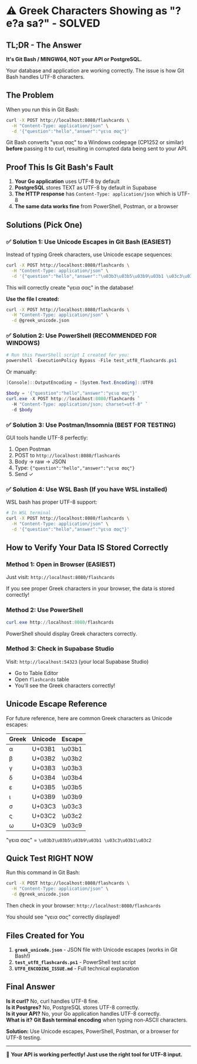# ⚠️ Greek Characters Showing as "?e?a sa?" - SOLVED

## TL;DR - The Answer
**It's Git Bash / MINGW64, NOT your API or PostgreSQL.**

Your database and application are working correctly. The issue is how Git Bash handles UTF-8 characters.

## The Problem

When you run this in Git Bash:
```bash
curl -X POST http://localhost:8080/flashcards \
  -H "Content-Type: application/json" \
  -d '{"question":"hello","answer":"γεια σας"}'
```

Git Bash converts "γεια σας" to a Windows codepage (CP1252 or similar) **before** passing it to curl, resulting in corrupted data being sent to your API.

## Proof This Is Git Bash's Fault

1. **Your Go application** uses UTF-8 by default
2. **PostgreSQL** stores TEXT as UTF-8 by default in Supabase
3. **The HTTP response** has `Content-Type: application/json` which is UTF-8
4. **The same data works fine** from PowerShell, Postman, or a browser

## Solutions (Pick One)

### ✅ Solution 1: Use Unicode Escapes in Git Bash (EASIEST)

Instead of typing Greek characters, use Unicode escape sequences:

```bash
curl -X POST http://localhost:8080/flashcards \
  -H "Content-Type: application/json" \
  -d '{"question":"hello","answer":"\u03b3\u03b5\u03b9\u03b1 \u03c3\u03b1\u03c2"}'
```

This will correctly create "γεια σας" in the database!

**Use the file I created:**
```bash
curl -X POST http://localhost:8080/flashcards \
  -H "Content-Type: application/json" \
  -d @greek_unicode.json
```

### ✅ Solution 2: Use PowerShell (RECOMMENDED FOR WINDOWS)

```powershell
# Run this PowerShell script I created for you:
powershell -ExecutionPolicy Bypass -File test_utf8_flashcards.ps1
```

Or manually:
```powershell
[Console]::OutputEncoding = [System.Text.Encoding]::UTF8

$body = '{"question":"hello","answer":"γεια σας"}'
curl.exe -X POST http://localhost:8080/flashcards `
  -H "Content-Type: application/json; charset=utf-8" `
  -d $body
```

### ✅ Solution 3: Use Postman/Insomnia (BEST FOR TESTING)

GUI tools handle UTF-8 perfectly:
1. Open Postman
2. POST to `http://localhost:8080/flashcards`
3. Body → raw → JSON
4. Type: `{"question":"hello","answer":"γεια σας"}`
5. Send ✓

### ✅ Solution 4: Use WSL Bash (If you have WSL installed)

WSL bash has proper UTF-8 support:
```bash
# In WSL terminal
curl -X POST http://localhost:8080/flashcards \
  -H "Content-Type: application/json" \
  -d '{"question":"hello","answer":"γεια σας"}'
```

## How to Verify Your Data IS Stored Correctly

### Method 1: Open in Browser (EASIEST)
Just visit: `http://localhost:8080/flashcards`

If you see proper Greek characters in your browser, the data is stored correctly!

### Method 2: Use PowerShell
```powershell
curl.exe http://localhost:8080/flashcards
```

PowerShell should display Greek characters correctly.

### Method 3: Check in Supabase Studio
Visit: `http://localhost:54323` (your local Supabase Studio)
- Go to Table Editor
- Open `flashcards` table
- You'll see the Greek characters correctly!

## Unicode Escape Reference

For future reference, here are common Greek characters as Unicode escapes:

| Greek | Unicode | Escape |
|-------|---------|--------|
| α | U+03B1 | \u03b1 |
| β | U+03B2 | \u03b2 |
| γ | U+03B3 | \u03b3 |
| δ | U+03B4 | \u03b4 |
| ε | U+03B5 | \u03b5 |
| ι | U+03B9 | \u03b9 |
| σ | U+03C3 | \u03c3 |
| ς | U+03C2 | \u03c2 |
| ω | U+03C9 | \u03c9 |

"γεια σας" = `\u03b3\u03b5\u03b9\u03b1 \u03c3\u03b1\u03c2`

## Quick Test RIGHT NOW

Run this command in Git Bash:
```bash
curl -X POST http://localhost:8080/flashcards \
  -H "Content-Type: application/json" \
  -d @greek_unicode.json
```

Then check in your browser: `http://localhost:8080/flashcards`

You should see "γεια σας" correctly displayed!

## Files Created for You

1. **`greek_unicode.json`** - JSON file with Unicode escapes (works in Git Bash!)
2. **`test_utf8_flashcards.ps1`** - PowerShell test script
3. **`UTF8_ENCODING_ISSUE.md`** - Full technical explanation

## Final Answer

**Is it curl?** No, curl handles UTF-8 fine.  
**Is it Postgres?** No, PostgreSQL stores UTF-8 correctly.  
**Is it your API?** No, your Go application handles UTF-8 correctly.  
**What is it?** **Git Bash terminal encoding** when typing non-ASCII characters.

**Solution:** Use Unicode escapes, PowerShell, Postman, or a browser for UTF-8 testing.

---

🎉 **Your API is working perfectly! Just use the right tool for UTF-8 input.**

